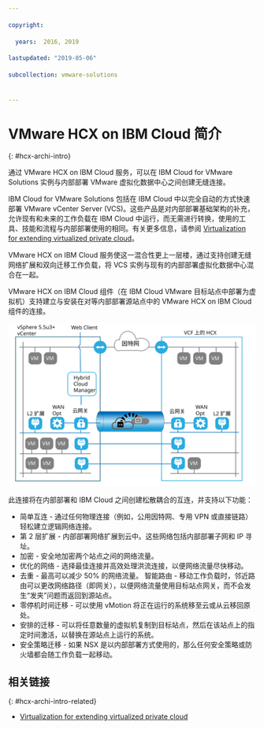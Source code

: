 ```yaml
---

copyright:

  years:  2016, 2019

lastupdated: "2019-05-06"

subcollection: vmware-solutions


---
```

# VMware HCX on IBM Cloud 简介
{: #hcx-archi-intro}

通过 VMware HCX on IBM Cloud 服务，可以在 IBM Cloud for VMware Solutions 实例与内部部署 VMware 虚拟化数据中心之间创建无缝连接。

IBM Cloud for VMware Solutions 包括在 IBM Cloud 中以完全自动的方式快速部署 VMware vCenter Server (VCS)。这些产品是对内部部署基础架构的补充，允许现有和未来的工作负载在 IBM Cloud 中运行，而无需进行转换，使用的工具、技能和流程与内部部署使用的相同。有关更多信息，请参阅 [Virtualization for extending virtualized private cloud](https://www.ibm.com/cloud/garage/architectures/virtualizationArchitecture)。

VMware HCX on IBM Cloud 服务使这一混合性更上一层楼，通过支持创建无缝网络扩展和双向迁移工作负载，将 VCS 实例与现有的内部部署虚拟化数据中心混合在一起。

VMware HCX on IBM Cloud 组件（在 IBM Cloud VMware 目标站点中部署为虚拟机）支持建立与安装在对等内部部署源站点中的 VMware HCX on IBM Cloud 组件的连接。

![VMware vCenter Server – Hybrid Cloud Services](../../images/cloudfoundation_hybrid_cloud_services.svg "VMware vCenter Server – Hybrid Cloud Services")


此连接将在内部部署和 IBM Cloud 之间创建松散耦合的互连，并支持以下功能：
* 简单互连 - 通过任何物理连接（例如，公用因特网、专用 VPN 或直接链路）轻松建立逻辑网络连接。
* 第 2 层扩展 - 内部部署网络扩展到云中。这些网络包括内部部署子网和 IP 寻址。
* 加密 - 安全地加密两个站点之间的网络流量。
* 优化的网络 - 选择最佳连接并高效处理洪流连接，以便网络流量尽快移动。
* 去重 - 最高可以减少 50% 的网络流量。
智能路由 - 移动工作负载时，邻近路由可以更改网络路径（即网关），以便网络流量使用目标站点网关，而不会发生“发夹”问题而返回到源站点。
* 零停机时间迁移 - 可以使用 vMotion 将正在运行的系统移至云或从云移回原处。
* 安排的迁移 - 可以将任意数量的虚拟机复制到目标站点，然后在该站点上的指定时间激活，以替换在源站点上运行的系统。
* 安全策略迁移 - 如果 NSX 是以内部部署方式使用的，那么任何安全策略或防火墙都会随工作负载一起移动。

## 相关链接
{: #hcx-archi-intro-related}

* [Virtualization for extending virtualized private cloud](https://www.ibm.com/cloud/garage/architectures/virtualizationArchitecture)
